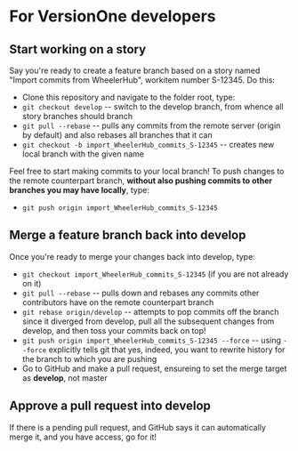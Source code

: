# For VersionOne developers

## Start working on a story

Say you're ready to create a feature branch based on a story named "Import commits from WheelerHub", workitem number S-12345. Do this:

* Clone this repository and navigate to the folder root, type:
* `git checkout develop` -- switch to the develop branch, from whence all story branches should branch
* `git pull --rebase` -- pulls any commits from the remote server (origin by default) and also rebases all branches that it can
* `git checkout -b import_WheelerHub_commits_S-12345` -- creates new local branch with the given name

Feel free to start making commits to your local branch! To push changes to the remote counterpart branch, **without also pushing commits to other branches you may have locally**, type:

* `git push origin import_WheelerHub_commits_S-12345`

## Merge a feature branch back into develop

Once you're ready to merge your changes back into develop, type:

* `git checkout import_WheelerHub_commits_S-12345` (if you are not already on it)
* `git pull --rebase` -- pulls down and rebases any commits other contributors have on the remote counterpart branch
* `git rebase origin/develop` -- attempts to pop commits off the branch since it diverged from develop, pull all the subsequent changes from develop, and then toss your commits back on top!
* `git push origin import_WheelerHub_commits_S-12345 --force` -- using `--force` explicitly tells git that yes, indeed, you want to rewrite history for the branch to which you are pushing
* Go to GitHub and make a pull request, ensureing to set the merge target as **develop**, not master

## Approve a pull request into develop

If there is a pending pull request, and GitHub says it can automatically merge it, and you have access, go for it!
